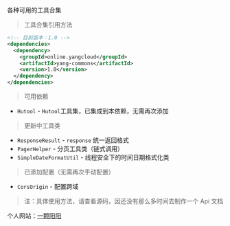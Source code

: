 各种可用的工具合集

> 工具合集引用方法

```xml
<!-- 目前版本：1.0 -->
<dependencies>
  <dependency>
    <groupId>online.yangcloud</groupId>
    <artifactId>yang-commons</artifactId>
    <version>1.0</version>
  </dependency>
</dependencies>
```

> 可用依赖

- `Hutool` - `Hutool`工具集，已集成到本依赖，无需再次添加

> 更新中工具类

- `ResponseResult` - `response` 统一返回格式
- `PagerHelper` - 分页工具类（链式调用）
- `SimpleDateFormatUtil` - 线程安全下的时间日期格式化类

> 已添加配置（无需再次手动配置）

- `CorsOrigin` - 配置跨域

> 注：具体使用方法，请查看源码，因还没有那么多时间去制作一个 Api 文档

个人网站：<a href="https://www.yangcloud.online/">一颗阳阳</a>